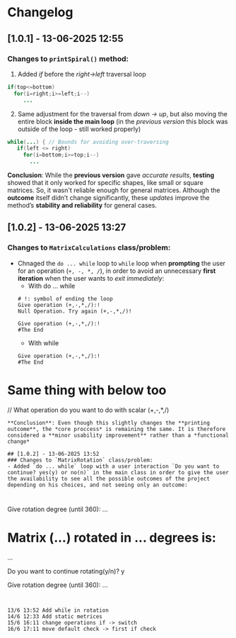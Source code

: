 # Changelog
## [1.0.1] - 13-06-2025 12:55
### Changes to `printSpiral()` method:
1. Added *if* before the *right->left* traversal loop 
```java
if(top<=bottom) 
  for(i=right;i>=left;i--) 
     ...
```
2. Same adjustment for the traversal from *down -> up*, but also moving the entire block **inside the main loop** (in the *previous version* this block was outside of the loop - still worked properly)
```java
while(...) { // Bounds for avoiding over-traversing           
   if(left <= right)
     for(i=bottom;i>=top;i--) 
       ...
```
**Conclusion**: While the **previous version** gave *accurate results*, **testing** showed that it only worked for specific shapes, like small or square matrices. So, it wasn't reliable enough for general matrices. Although the **outcome** itself didn’t change significantly, these *updates* improve the method’s **stability and reliability** for general cases.
  
## [1.0.2] - 13-06-2025 13:27
### Changes to `MatrixCalculations` class/problem:
- Chnaged the `do ... while` loop to `while` loop when **prompting** the user for an operation (`+, -, *, /`), in order to avoid an unnecessary **first iteration** when the user wants to *exit immediately*:
  - With do ... while
  ```
  # !: symbol of ending the loop
  Give operation (+,-,*,/):!
  Null Operation. Try again (+,-,*,/)!

  Give operation (+,-,*,/):!
  #The End 
  ```
  - With while
  ```
  Give operation (+,-,*,/):!
  #The End
  ```
# Same thing with below too
// What operation do you want to do with scalar (+,-,*,/)
```
**Conclusion**: Even though this slightly changes the **printing outcome**, the *core proccess* is remaining the same. It is therefore considered a **minor usability improvement** rather than a *functional change*

## [1.0.2] - 13-06-2025 13:52
### Changes to `MatrixRotation` class/problem:
- Added `do ... while` loop with a user interaction `Do you want to continue? yes(y) or no(n)` in the main class in order to give the user the availability to see all the possible outcomes of the project depending on his choices, and not seeing only an outcome:
```
# 
Give rotation degree (until 360): ...

# Matrix (...) rotated in ... degrees is: 
...

Do you want to continue rotating(y/n)? y

Give rotation degree (until 360): 
...


```   


13/6 13:52 Add while in rotation
14/6 12:33 Add static metrices
15/6 16:11 change operations if -> switch
16/6 17:11 move default check -> first if check
